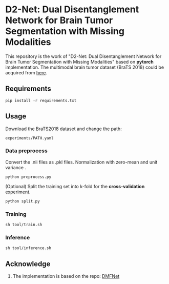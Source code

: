 # D2-Net: Dual Disentanglement Network for Brain Tumor Segmentation with Missing Modalities

This repository is the work of "D2-Net: Dual Disentanglement Network for Brain Tumor Segmentation with Missing Modalities" based on **pytorch** implementation. The multimodal brain tumor dataset (BraTS 2018) could be acquired from [here](https://www.med.upenn.edu/sbia/brats2018.html).


## Requirements
```
pip install -r requirements.txt
```

## Usage

Download the BraTS2018 dataset and change the path:

```
experiments/PATH.yaml
```

### Data preprocess
Convert the .nii files as .pkl files. Normalization with zero-mean and unit variance . 

```
python preprocess.py
```

(Optional) Split the training set into k-fold for the **cross-validation** experiment.

```
python split.py
```

### Training

```
sh tool/train.sh
```

### Inference
```
sh tool/inference.sh
```



## Acknowledge
1. The implementation is based on the repo: [DMFNet](https://github.com/China-LiuXiaopeng/BraTS-DMFNet)
